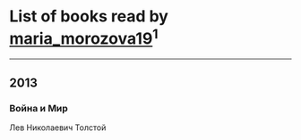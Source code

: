 # List of books read by [maria_morozova19](http://vk.com/id23967662)<sup>1</sup>
---

## 2013

### Война и Мир
Лев Николаевич Толстой



